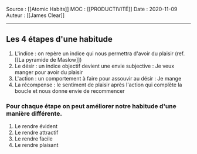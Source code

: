 Source : [[Atomic Habits]]
MOC : [[PRODUCTIVITÉ]]
Date : 2020-11-09
Auteur : [[James Clear]]
***

## Les 4 étapes d'une habitude
1. L'indice : on repère un indice qui nous permettra d'avoir du plaisir (ref. [[La pyramide de Maslow]])
2. Le désir : un indice objectif devient une envie subjective : Je veux manger pour avoir du plaisir 
3. L'action : un comportement à faire pour assouvir au désir : Je mange
4. La récompense : le sentiment de plaisir après l'action qui complète la boucle et nous donne envie de recommencer

### Pour chaque étape on peut améliorer notre habitude d'une manière différente.
1. Le rendre évident
2. Le rendre attractif
3. Le rendre facile
4. Le rendre plaisant